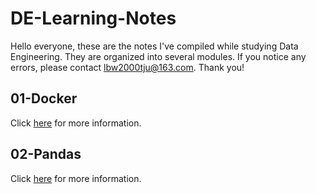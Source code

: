 # DE-Learning-Notes

Hello everyone, these are the notes I've compiled while studying Data Engineering. They are organized into several modules. If you notice any errors, please contact lbw2000tju@163.com. Thank you!

## 01-Docker
Click [here](./01-docker) for more information.
## 02-Pandas
Click [here](./01-docker) for more information.
